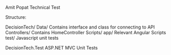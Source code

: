 Amit Popat Technical Test

Structure:

DecisionTech/
	Data/			Contains interface and class for connecting to API
	Controllers/	Contains HomeController
	Scripts/
		app/		Relevant Angular Scripts
		test/		Javascript unit tests

DecisionTech.Test	ASP.NET MVC Unit Tests